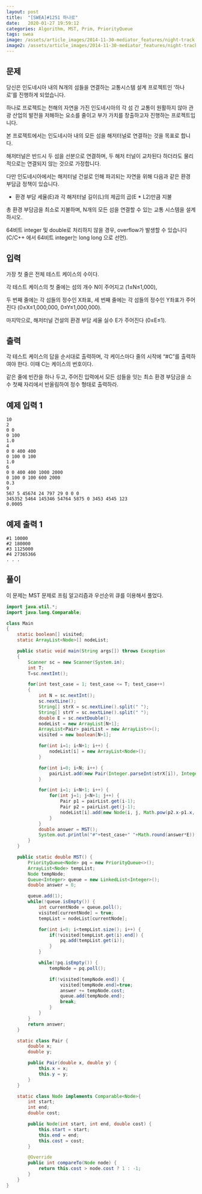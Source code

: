 ```yaml
---
layout: post
title:  "[SWEA]#1251 하나로"
date:   2020-01-27 19:59:12
categories: Algorithm, MST, Prim, PriorityQueue
tags: swea
image: /assets/article_images/2014-11-30-mediator_features/night-track.JPG
image2: /assets/article_images/2014-11-30-mediator_features/night-track-mobile.JPG
---
```


문제
--------------------

당신은 인도네시아 내의 N개의 섬들을 연결하는 교통시스템 설계 프로젝트인 ‘하나로’를 진행하게 되었습니다.

하나로 프로젝트는 천해의 자연을 가진 인도네시아의 각 섬 간 교통이 원활하지 않아 관광 산업의 발전을 저해하는 요소를 줄이고 부가 가치를 창출하고자 진행하는 프로젝트입니다.

본 프로젝트에서는 인도네시아 내의 모든 섬을 해저터널로 연결하는 것을 목표로 합니다.

해저터널은 반드시 두 섬을 선분으로 연결하며, 두 해저 터널이 교차된다 하더라도 물리적으로는 연결되지 않는 것으로 가정합니다.

다만 인도네시아에서는 해저터널 건설로 인해 파괴되는 자연을 위해 다음과 같은 환경 부담금 정책이 있습니다.

- 환경 부담 세율(E)과 각 해저터널 길이(L)의 제곱의 곱(E * L2)만큼 지불

총 환경 부담금을 최소로 지불하며, N개의 모든 섬을 연결할 수 있는 교통 시스템을 설계하시오.

64비트 integer 및 double로 처리하지 않을 경우, overflow가 발생할 수 있습니다 (C/C++ 에서 64비트 integer는 long long 으로 선언).

입력
---------------------------

가장 첫 줄은 전체 테스트 케이스의 수이다.

각 테스트 케이스의 첫 줄에는 섬의 개수 N이 주어지고 (1≤N≤1,000),

두 번째 줄에는 각 섬들의 정수인 X좌표, 세 번째 줄에는 각 섬들의 정수인 Y좌표가 주어진다 (0≤X≤1,000,000, 0≤Y≤1,000,000).

마지막으로, 해저터널 건설의 환경 부담 세율 실수 E가 주어진다 (0≤E≤1).

출력
----------------

각 테스트 케이스의 답을 순서대로 출력하며, 각 케이스마다 줄의 시작에 “#C”를 출력하여야 한다. 이때 C는 케이스의 번호이다.

같은 줄에 빈칸을 하나 두고, 주어진 입력에서 모든 섬들을 잇는 최소 환경 부담금을 소수 첫째 자리에서 반올림하여 정수 형태로 출력하라.

예제 입력 1 
----------------------

```
10
2
0 0
0 100
1.0
4
0 0 400 400
0 100 0 100
1.0
6
0 0 400 400 1000 2000
0 100 0 100 600 2000
0.3
9
567 5 45674 24 797 29 0 0 0
345352 5464 145346 54764 5875 0 3453 4545 123
0.0005
```

예제 출력 1 
------------------------

```
#1 10000
#2 180000
#3 1125000
#4 27365366
. . .
```

풀이
--------------------------

이 문제는 MST 문제로 프림 알고리즘과 우선순위 큐를 이용해서 풀었다.

```java
import java.util.*;
import java.lang.Comparable;

class Main
{
    static boolean[] visited;
    static ArrayList<Node>[] nodeList;

    public static void main(String args[]) throws Exception
    {
        Scanner sc = new Scanner(System.in);
        int T;
        T=sc.nextInt();

        for(int test_case = 1; test_case <= T; test_case++)
        {
            int N = sc.nextInt();
            sc.nextLine();
            String[] strX = sc.nextLine().split(" ");
            String[] strY = sc.nextLine().split(" ");
            double E = sc.nextDouble();
            nodeList = new ArrayList[N+1];
            ArrayList<Pair> pairList = new ArrayList<>();
            visited = new boolean[N+1];

            for(int i=1; i<N+1; i++) {
                nodeList[i] = new ArrayList<Node>();
            }

            for(int i=0; i<N; i++) {
                pairList.add(new Pair(Integer.parseInt(strX[i]), Integer.parseInt(strY[i])));
            }

            for(int i=1; i<N+1; i++) {
                for(int j=1; j<N+1; j++) {
                    Pair p1 = pairList.get(i-1);
                    Pair p2 = pairList.get(j-1);
                    nodeList[i].add(new Node(i, j, Math.pow(p2.x-p1.x, 2) + Math.pow(p2.y-p1.y, 2)));
                }
            }
            double answer = MST();
            System.out.println("#"+test_case+" "+Math.round(answer*E));
        }
    }

    public static double MST() {
        PriorityQueue<Node> pq = new PriorityQueue<>();
        ArrayList<Node> tempList;
        Node tempNode;
        Queue<Integer> queue = new LinkedList<Integer>();
        double answer = 0;

        queue.add(1);
        while(!queue.isEmpty()) {
            int currentNode = queue.poll();
            visited[currentNode] = true;
            tempList = nodeList[currentNode];

            for(int i=0; i<tempList.size(); i++) {
                if(!visited[tempList.get(i).end]) {
                    pq.add(tempList.get(i));
                }
            }

            while(!pq.isEmpty()) {
                tempNode = pq.poll();

                if(!visited[tempNode.end]) {
                    visited[tempNode.end]=true;
                    answer += tempNode.cost;
                    queue.add(tempNode.end);
                    break;
                }
            }
        }
        return answer;
    }

    static class Pair {
        double x;
        double y;

        public Pair(double x, double y) {
            this.x = x;
            this.y = y;
        }
    }

    static class Node implements Comparable<Node>{
        int start;
        int end;
        double cost;

        public Node(int start, int end, double cost) {
            this.start = start;
            this.end = end;
            this.cost = cost;
        }

        @Override
        public int compareTo(Node node) {
            return this.cost > node.cost ? 1 : -1;
        }
    }
}
```

